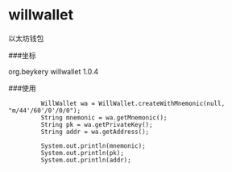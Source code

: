 # willwallet
以太坊钱包

###坐标



<dependency>
    <groupId>org.beykery</groupId>
    <artifactId>willwallet</artifactId>
    <version>1.0.4</version>
</dependency>

###使用


             WillWallet wa = WillWallet.createWithMnemonic(null, "m/44'/60'/0'/0/0");
             String mnemonic = wa.getMnemonic();
             String pk = wa.getPrivateKey();
             String addr = wa.getAddress();
 
             System.out.println(mnemonic);
             System.out.println(pk);
             System.out.println(addr);
             


